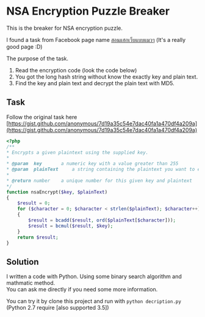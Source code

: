 # NSA Encryption Puzzle Breaker

This is the breaker for NSA encryption puzzle.

I found a task from Facebook page name [สอนแฮกเว็บแบบแมวๆ](https://www.facebook.com/longhackz/photos/a.1560357644219017.1073741828.1559669844287797/1753068201614626/) (It's a really good page :D)

The purpose of the task.

1. Read the encryption code (look the code below)
2. You got the long hash string without know the exactly key and plain text.
3. Find the key and plain text and decrypt the plain text with MD5.

## Task

Follow the original task here [https://gist.github.com/anonymous/7d19a35c54e7dac40fa1a470df4a209a](https://gist.github.com/anonymous/7d19a35c54e7dac40fa1a470df4a209a)

```php
<?php
/**
* Encrypts a given plaintext using the supplied key.
*
* @param  key  		a numeric key with a value greater than 255
* @param  plainText  	a string containing the plaintext you want to encrypt
*
* @return number   	a unique number for this given key and plaintext
*/
function nsaEncrypt($key, $plainText)
{ 
	$result = 0;
	for ($character = 0; $character < strlen($plainText); $character++)
	{
		$result = bcadd($result, ord($plainText[$character]));
		$result = bcmul($result, $key);
	}
	return $result;
}
```

## Solution

I written a code with Python. Using some binary search algorithm and mathmatic method.<br>
You can ask me directly if you need some more information.

You can try it by clone this project and run with `python decription.py` (Python 2.7 require [also supported 3.5])
